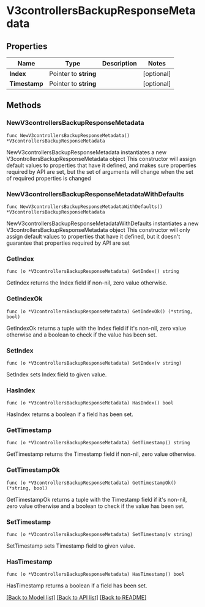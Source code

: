 # V3controllersBackupResponseMetadata

## Properties

Name | Type | Description | Notes
------------ | ------------- | ------------- | -------------
**Index** | Pointer to **string** |  | [optional] 
**Timestamp** | Pointer to **string** |  | [optional] 

## Methods

### NewV3controllersBackupResponseMetadata

`func NewV3controllersBackupResponseMetadata() *V3controllersBackupResponseMetadata`

NewV3controllersBackupResponseMetadata instantiates a new V3controllersBackupResponseMetadata object
This constructor will assign default values to properties that have it defined,
and makes sure properties required by API are set, but the set of arguments
will change when the set of required properties is changed

### NewV3controllersBackupResponseMetadataWithDefaults

`func NewV3controllersBackupResponseMetadataWithDefaults() *V3controllersBackupResponseMetadata`

NewV3controllersBackupResponseMetadataWithDefaults instantiates a new V3controllersBackupResponseMetadata object
This constructor will only assign default values to properties that have it defined,
but it doesn't guarantee that properties required by API are set

### GetIndex

`func (o *V3controllersBackupResponseMetadata) GetIndex() string`

GetIndex returns the Index field if non-nil, zero value otherwise.

### GetIndexOk

`func (o *V3controllersBackupResponseMetadata) GetIndexOk() (*string, bool)`

GetIndexOk returns a tuple with the Index field if it's non-nil, zero value otherwise
and a boolean to check if the value has been set.

### SetIndex

`func (o *V3controllersBackupResponseMetadata) SetIndex(v string)`

SetIndex sets Index field to given value.

### HasIndex

`func (o *V3controllersBackupResponseMetadata) HasIndex() bool`

HasIndex returns a boolean if a field has been set.

### GetTimestamp

`func (o *V3controllersBackupResponseMetadata) GetTimestamp() string`

GetTimestamp returns the Timestamp field if non-nil, zero value otherwise.

### GetTimestampOk

`func (o *V3controllersBackupResponseMetadata) GetTimestampOk() (*string, bool)`

GetTimestampOk returns a tuple with the Timestamp field if it's non-nil, zero value otherwise
and a boolean to check if the value has been set.

### SetTimestamp

`func (o *V3controllersBackupResponseMetadata) SetTimestamp(v string)`

SetTimestamp sets Timestamp field to given value.

### HasTimestamp

`func (o *V3controllersBackupResponseMetadata) HasTimestamp() bool`

HasTimestamp returns a boolean if a field has been set.


[[Back to Model list]](../README.md#documentation-for-models) [[Back to API list]](../README.md#documentation-for-api-endpoints) [[Back to README]](../README.md)


